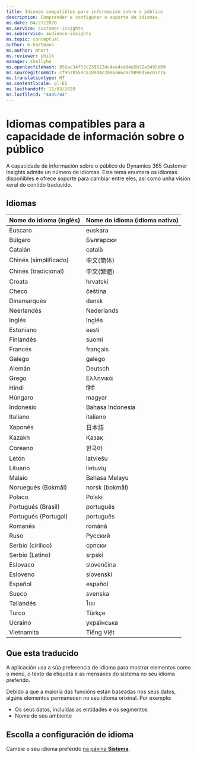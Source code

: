 ```yaml
---
title: Idiomas compatibles para información sobre o público
description: Comprender e configurar o soporte de idiomas.
ms.date: 04/27/2020
ms.service: customer-insights
ms.subservice: audience-insights
ms.topic: conceptual
author: m-hartmann
ms.author: mhart
ms.reviewer: philk
manager: shellyha
ms.openlocfilehash: 856ac34f53c2395224c4ee4ce94e5b72a3495b89
ms.sourcegitcommit: cf9b78559ca189d4c2086a66c879098d56c0377a
ms.translationtype: HT
ms.contentlocale: gl-ES
ms.lasthandoff: 11/03/2020
ms.locfileid: "4405744"
---
```

# <a name="supported-languages-for-audience-insights-capability"></a>Idiomas compatibles para a capacidade de información sobre o público

A capacidade de información sobre o público de Dynamics 365 Customer Insights admite un número de idiomas. Este tema enumera os idiomas dispoñibles e ofrece soporte para cambiar entre eles, así como unha visión xeral do contido traducido.

## <a name="languages"></a>Idiomas

| Nome do idioma (inglés)|  Nome do idioma (idioma nativo) |
| ------------- | ------------- |
| Éuscaro | euskara |
| Búlgaro | Български |
| Catalán | català |
| Chinés (simplificado) | 中文(简体) |
| Chinés (tradicional) | 中文(繁體) |
| Croata | hrvatski |
| Checo | čeština |
| Dinamarqués | dansk |
| Neerlandés | Nederlands |
| Inglés | Inglés |
| Estoniano | eesti |
| Finlandés | suomi |
| Francés | français |
| Galego | galego |
| Alemán | Deutsch |
| Grego | Ελληνικά |
| Hindi | हिंदी |
| Húngaro | magyar |
| Indonesio | Bahasa Indonesia |
| Italiano | italiano |
| Xaponés | 日本語 |
| Kazakh | Қазақ |
| Coreano | 한국어 |
| Letón | latviešu |
| Lituano | lietuvių |
| Malaio | Bahasa Melayu |
| Noruegués (Bokmål) | norsk (bokmål) |
| Polaco | Polski |
| Portugués (Brasil) | português |
| Portugués (Portugal) | português |
| Romanés | română |
| Ruso | Русский |
| Serbio (cirílico) | српски |
| Serbio (Latino) | srpski |
| Eslovaco | slovenčina |
| Esloveno | slovenski |
| Español | español |
| Sueco | svenska |
| Tailandés | ไทย |
| Turco | Türkçe |
| Ucraíno | українська |
| Vietnamita | Tiếng Việt |

## <a name="whats-translated"></a>Que esta traducido

A aplicación usa a súa preferencia de idioma para mostrar elementos como o menú, o texto da etiqueta e as mensaxes do sistema no seu idioma preferido.

Debido a que a maioría das funcións están baseadas nos seus datos, algúns elementos permanecen no seu idioma orixinal. Por exemplo:

- Os seus datos, incluídas as entidades e os segmentos
- Nome do seu ambiente

## <a name="choose-your-language-settings"></a>Escolla a configuración de idioma  

Cambie o seu idioma preferido [na páxina **Sistema**](system.md).
